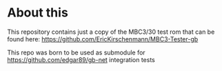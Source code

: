 # About this

This repository contains just a copy of the MBC3/30 test rom that can be found here: https://github.com/EricKirschenmann/MBC3-Tester-gb

This repo was born to be used as submodule for https://github.com/edgar89/gb-net integration tests
